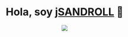 
<div align="center">
<h1 align="center">Hola, soy <a href="https://">jSANDROLL</a> 👋</h1>
<p align="center">
  <a href="https://github.com/DenverCoder1/readme-typing-svg"><img src="https://readme-typing-svg.herokuapp.com?font=Time+New+Roman&color=cyan&size=25&center=true&vCenter=true&width=600&height=100&lines=Jimmy+Alesssandro+López;+Ingeniero+en+Sistemas,;Area+de+Ciencias+Informáticas,;Desarrollador+Backend/Front-End,;ProActivo/Investigador"></a>
</p>
</div>

